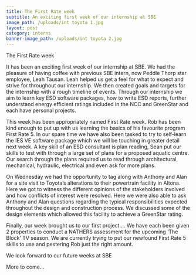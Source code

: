 ```yaml
---
title: The First Rate week
subtitle: An exciting first week of our internship at SBE
image_path: /uploads/int toyota 1.jpg
layout: post
category: interns
banner-image_path: /uploads/int toyota 2.jpg
---
```


The First Rate week

It has been an exciting first week of our internship at SBE. We had the pleasure of having coffee with previous SBE intern, now Peddle Thorp star employee, Leah Tausan. Leah helped us get a feel for what to expect and strive for throughout our internship. We then created goals and targets for the internship with a rough timeline of events. Through our internship we aim to learn key ESD software packages, how to write ESD reports, further understand energy efficient ratings included in the NCC and GreenStar and each have personal projects.

This week has been appropriately named First Rate week. Rob has been kind enough to put up with us learning the basics of his favourite program First Rate 5. In our spare time we have also been tasked to try to self-learn the IES VE software package which we will be touching in greater detail next week. A key skill of an ESD consultant is plan reading, Sean put our skills to test with through a large set of plans for a proposed aquatic centre. Our search through the plans required us to read through architectural, mechanical, hydraulic, electrical and even ask for more plans.

On Wednesday we had the opportunity to tag along with Anthony and Alan for a site visit to Toyota’s alterations to their powertrain facility in Altona. Here we got to witness the different opinions of the stakeholders involved and how conflicts of interest were resolved. Here we were also able to ask Anthony and Alan questions regarding the typical responsibilities expected throughout the design and construction process. We discussed some of the design elements which allowed this facility to achieve a GreenStar rating.

Finally, our week brought us to our first project…. We have each been given 2 properties to conduct a NATHERS assessment for the upcoming ‘The Block’ TV season. We are currently trying to put our newfound First Rate 5 skills to use and pestering Rob just the right amount.

We look forward to our future weeks at SBE

More to come…